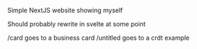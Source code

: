 Simple NextJS website showing myself

Should probably rewrite in svelte at some point

/card goes to a business card
/untitled goes to a crdt example
